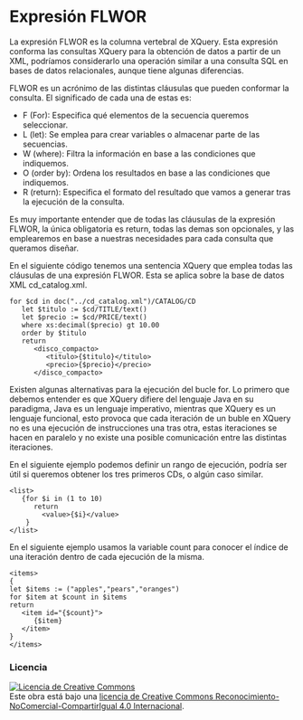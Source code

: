 # Expresión FLWOR
La expresión FLWOR es la columna vertebral de XQuery. Esta expresión conforma las consultas XQuery para la obtención de datos a partir de un XML, podríamos considerarlo una operación similar a una consulta SQL en bases de datos relacionales, aunque tiene algunas diferencias.

FLWOR es un acrónimo de las distintas cláusulas que pueden conformar la consulta. El significado de cada una de estas es:
- F (For): Especifica qué elementos de la secuencia queremos seleccionar.
- L (let): Se emplea para crear variables o almacenar parte de las secuencias.
- W (where): Filtra la información en base a las condiciones que indiquemos.
- O (order by): Ordena los resultados en base a las condiciones que indiquemos.
- R (return): Especifica el formato del resultado que vamos a generar tras la ejecución de la consulta.

Es muy importante entender que de todas las cláusulas de la expresión FLWOR, la única obligatoria es return, todas las demas son opcionales, y las emplearemos en base a nuestras necesidades para cada consulta que queramos diseñar.

En el siguiente código tenemos una sentencia XQuery que emplea todas las cláusulas de una expresión FLWOR. Esta se aplica sobre la base de datos XML cd_catalog.xml.

```
for $cd in doc("../cd_catalog.xml")/CATALOG/CD
   let $titulo := $cd/TITLE/text()
   let $precio := $cd/PRICE/text()
   where xs:decimal($precio) gt 10.00
   order by $titulo
   return
      <disco_compacto>
         <titulo>{$titulo}</titulo>
         <precio>{$precio}</precio>
      </disco_compacto>
```
Existen algunas alternativas para la ejecución del bucle for. Lo primero que debemos entender es que XQuery difiere del lenguaje Java en su paradigma, Java es un lenguaje imperativo, mientras que XQuery es un lenguaje funcional, esto provoca que cada iteración de un buble en XQuery no es una ejecución de instrucciones una tras otra, estas iteraciones se hacen en paralelo y no existe una posible comunicación entre las distintas iteraciones.

En el siguiente ejemplo podemos definir un rango de ejecución, podría ser útil si queremos obtener los tres primeros CDs, o algún caso similar.
```
<list>
   {for $i in (1 to 10)
      return
        <value>{$i}</value>
    }
</list>
```
En el siguiente ejemplo usamos la variable count para conocer el índice de una iteración dentro de cada ejecución de la misma.
```
<items>
{
let $items := ("apples","pears","oranges")
for $item at $count in $items
return
   <item id="{$count}">
      {$item}
   </item>
}
</items>
```

### Licencia
<a rel="license" href="http://creativecommons.org/licenses/by-nc-sa/4.0/"><img alt="Licencia de Creative Commons" style="border-width:0" src="https://i.creativecommons.org/l/by-nc-sa/4.0/88x31.png" /></a><br />Este obra está bajo una <a rel="license" href="http://creativecommons.org/licenses/by-nc-sa/4.0/">licencia de Creative Commons Reconocimiento-NoComercial-CompartirIgual 4.0 Internacional</a>.
